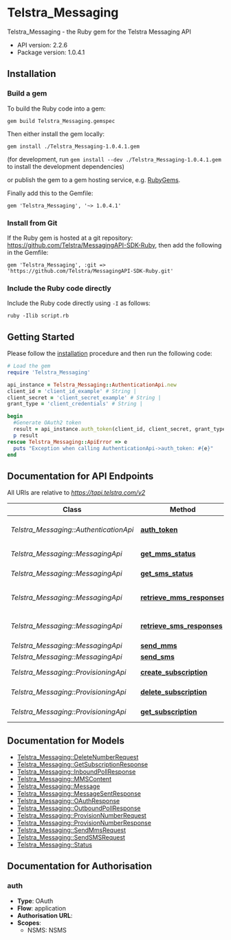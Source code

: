 # Telstra_Messaging

Telstra_Messaging - the Ruby gem for the Telstra Messaging API



- API version: 2.2.6
- Package version: 1.0.4.1

## Installation

### Build a gem

To build the Ruby code into a gem:

```shell
gem build Telstra_Messaging.gemspec
```

Then either install the gem locally:

```shell
gem install ./Telstra_Messaging-1.0.4.1.gem
```
(for development, run `gem install --dev ./Telstra_Messaging-1.0.4.1.gem` to install the development dependencies)

or publish the gem to a gem hosting service, e.g. [RubyGems](https://rubygems.org/).

Finally add this to the Gemfile:

    gem 'Telstra_Messaging', '~> 1.0.4.1'

### Install from Git

If the Ruby gem is hosted at a git repository: https://github.com/Telstra/MessagingAPI-SDK-Ruby, then add the following in the Gemfile:

    gem 'Telstra_Messaging', :git => 'https://github.com/Telstra/MessagingAPI-SDK-Ruby.git'

### Include the Ruby code directly

Include the Ruby code directly using `-I` as follows:

```shell
ruby -Ilib script.rb
```

## Getting Started

Please follow the [installation](#installation) procedure and then run the following code:
```ruby
# Load the gem
require 'Telstra_Messaging'

api_instance = Telstra_Messaging::AuthenticationApi.new
client_id = 'client_id_example' # String | 
client_secret = 'client_secret_example' # String | 
grant_type = 'client_credentials' # String | 

begin
  #Generate OAuth2 token
  result = api_instance.auth_token(client_id, client_secret, grant_type)
  p result
rescue Telstra_Messaging::ApiError => e
  puts "Exception when calling AuthenticationApi->auth_token: #{e}"
end

```

## Documentation for API Endpoints

All URIs are relative to *https://tapi.telstra.com/v2*

Class | Method | HTTP request | Description
------------ | ------------- | ------------- | -------------
*Telstra_Messaging::AuthenticationApi* | [**auth_token**](docs/AuthenticationApi.md#auth_token) | **POST** /oauth/token | Generate OAuth2 token
*Telstra_Messaging::MessagingApi* | [**get_mms_status**](docs/MessagingApi.md#get_mms_status) | **GET** /messages/mms/{messageid}/status | Get MMS Status
*Telstra_Messaging::MessagingApi* | [**get_sms_status**](docs/MessagingApi.md#get_sms_status) | **GET** /messages/sms/{messageId}/status | Get SMS Status
*Telstra_Messaging::MessagingApi* | [**retrieve_mms_responses**](docs/MessagingApi.md#retrieve_mms_responses) | **GET** /messages/mms | Retrieve MMS Responses
*Telstra_Messaging::MessagingApi* | [**retrieve_sms_responses**](docs/MessagingApi.md#retrieve_sms_responses) | **GET** /messages/sms | Retrieve SMS Responses
*Telstra_Messaging::MessagingApi* | [**send_mms**](docs/MessagingApi.md#send_mms) | **POST** /messages/mms | Send MMS
*Telstra_Messaging::MessagingApi* | [**send_sms**](docs/MessagingApi.md#send_sms) | **POST** /messages/sms | Send SMS
*Telstra_Messaging::ProvisioningApi* | [**create_subscription**](docs/ProvisioningApi.md#create_subscription) | **POST** /messages/provisioning/subscriptions | Create Subscription
*Telstra_Messaging::ProvisioningApi* | [**delete_subscription**](docs/ProvisioningApi.md#delete_subscription) | **DELETE** /messages/provisioning/subscriptions | Delete Subscription
*Telstra_Messaging::ProvisioningApi* | [**get_subscription**](docs/ProvisioningApi.md#get_subscription) | **GET** /messages/provisioning/subscriptions | Get Subscription


## Documentation for Models

 - [Telstra_Messaging::DeleteNumberRequest](docs/DeleteNumberRequest.md)
 - [Telstra_Messaging::GetSubscriptionResponse](docs/GetSubscriptionResponse.md)
 - [Telstra_Messaging::InboundPollResponse](docs/InboundPollResponse.md)
 - [Telstra_Messaging::MMSContent](docs/MMSContent.md)
 - [Telstra_Messaging::Message](docs/Message.md)
 - [Telstra_Messaging::MessageSentResponse](docs/MessageSentResponse.md)
 - [Telstra_Messaging::OAuthResponse](docs/OAuthResponse.md)
 - [Telstra_Messaging::OutboundPollResponse](docs/OutboundPollResponse.md)
 - [Telstra_Messaging::ProvisionNumberRequest](docs/ProvisionNumberRequest.md)
 - [Telstra_Messaging::ProvisionNumberResponse](docs/ProvisionNumberResponse.md)
 - [Telstra_Messaging::SendMmsRequest](docs/SendMmsRequest.md)
 - [Telstra_Messaging::SendSMSRequest](docs/SendSMSRequest.md)
 - [Telstra_Messaging::Status](docs/Status.md)


## Documentation for Authorisation


### auth

- **Type**: OAuth
- **Flow**: application
- **Authorisation URL**: 
- **Scopes**: 
  - NSMS: NSMS

